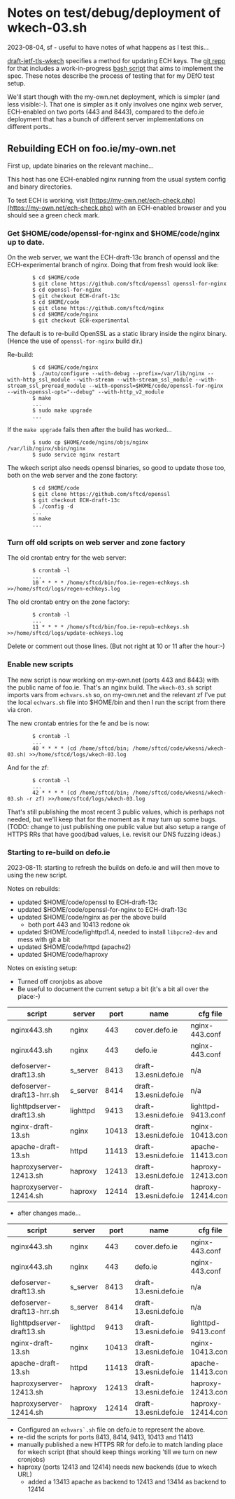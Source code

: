 
# Notes on test/debug/deployment of wkech-03.sh

2023-08-04, sf - useful to have notes of what happens as I test this...

[draft-ietf-tls-wkech](https://datatracker.ietf.org/doc/html/draft-ietf-tls-wkech) specifies
a method for updating ECH keys. The [git repp](https://github.com/sftcd/wkesni/) for
that includes a work-in-progress [bash script](https://github.com/sftcd/wkesni/blob/master/wkech-03.sh)
that aims to implement the spec. These notes describe the process of testing
that for my DEfO test setup.

We'll start though with the my-own.net deployment, which is simpler (and less
visible:-). That one is simpler as it only involves one nginx web server,
ECH-enabled on two ports (443 and 8443), compared to the defo.ie deployment
that has a bunch of different server implementations on different ports..

## Rebuilding ECH on foo.ie/my-own.net

First up, update binaries on the relevant machine...

This host has one ECH-enabled nginx running from the usual system config and
binary directories.

To test ECH is working, visit [https://my-own.net/ech-check.php](https://my-own.net/ech-check.php)
with an ECH-enabled browser and you should see a green check mark.

### Get $HOME/code/openssl-for-nginx and $HOME/code/nginx up to date.

On the web server, we want the ECH-draft-13c branch of openssl and the
ECH-experimental branch of nginx. Doing that from fresh would look like:

            $ cd $HOME/code
            $ git clone https://github.com/sftcd/openssl openssl-for-nginx
            $ cd openssl-for-nginx
            $ git checkout ECH-draft-13c
            $ cd $HOME/code
            $ git clone https://github.com/sftcd/nginx
            $ cd $HOME/code/nginx
            $ git checkout ECH-experimental

The default is to re-build OpenSSL as a static library inside the
nginx binary. (Hence the use of ``openssl-for-nginx`` build dir.)

Re-build:

            $ cd $HOME/code/nginx
            $ ./auto/configure --with-debug --prefix=/var/lib/nginx --with-http_ssl_module --with-stream --with-stream_ssl_module --with-stream_ssl_preread_module --with-openssl=$HOME/code/openssl-for-nginx  --with-openssl-opt="--debug" --with-http_v2_module
            $ make
            ...
            $ sudo make upgrade
            ...

If the ``make upgrade`` fails then after the build has worked...

            $ sudo cp $HOME/code/ngins/objs/nginx /var/lib/nginx/sbin/nginx
            $ sudo service nginx restart

The wkech script also needs openssl binaries, so good to update those
too, both on the web server and the zone factory:

            $ cd $HOME/code
            $ git clone https://github.com/sftcd/openssl
            $ git checkout ECH-draft-13c
            $ ./config -d
            ...
            $ make
            ...
            

### Turn off old scripts on web server and zone factory

The old crontab entry for the web server:

            $ crontab -l
            ...
            10 * * * * /home/sftcd/bin/foo.ie-regen-echkeys.sh >>/home/sftcd/logs/regen-echkeys.log

The old crontab entry on the zone factory:

            $ crontab -l
            ...
            11 * * * * /home/sftcd/bin/foo.ie-repub-echkeys.sh >>/home/sftcd/logs/update-echkeys.log

Delete or comment out those lines. (But not right at 10 or 11 after the hour:-)

### Enable new scripts

The new script is now working on my-own.net (ports 443 and 8443) with the
public name of foo.ie. That's an nginx build.  The ``wkech-03.sh`` script
imports vars from ``echvars.sh`` so, on my-own.net and the relevant zf I've put
the local ``echvars.sh`` file into $HOME/bin and then I run the script from
there via cron.

The new crontab entries for the fe and be is now:

            $ crontab -l
            ...
            40 * * * * (cd /home/sftcd/bin; /home/sftcd/code/wkesni/wkech-03.sh) >>/home/sftcd/logs/wkech-03.log

And for the zf:

            $ crontab -l
            ...
            42 * * * * (cd /home/sftcd/bin; /home/sftcd/code/wkesni/wkech-03.sh -r zf) >>/home/sftcd/logs/wkech-03.log

That's still publishing the most recent 3 public values, which is perhaps
not needed, but we'll keep that for the moment as it may turn up some 
bugs. (TODO: change to just publishing one public value but also setup a
range of HTTPS RRs that have good/bad values, i.e. revisit our DNS fuzzing
ideas.)

### Starting to re-build on defo.ie

2023-08-11: starting to refresh the builds on defo.ie and will then move
to using the new script.

Notes on rebuilds:

- updated $HOME/code/openssl to ECH-draft-13c 
- updated $HOME/code/openssl-for-nginx to ECH-draft-13c
- updated $HOME/code/nginx as per the above build 
    - both port 443 and 10413 redone ok
- updated $HOME/code/lighttpd1.4, needed to install ``libpcre2-dev`` and mess with git a bit
- updated $HOME/code/httpd (apache2)
- updated $HOME/code/haproxy

Notes on existing setup:

- Turned off cronjobs as above
- Be useful to document the current setup a bit (it's a bit all over the place:-)

script                    | server    |   port  | name                  | cfg file                 | docroot                             | ech key dir
--------------------------|-----------|---------|-----------------------|--------------------------|-------------------------------------|-------------------
nginx443.sh               | nginx     |   443   | cover.defo.ie         | nginx-443.conf           | /var/www/html/cover                 | ~/.ech/echkeydir
nginx443.sh               | nginx     |   443   | defo.ie               | nginx-443.conf           | /var/www/html/home                  | ~/.ech/echkeydir
defoserver-draft13.sh     | s_server  |  8413   | draft-13.esni.defo.ie | n/a                      | /var/www/html/cover                 | ~/.ech/echkeydir
defoserver-draft13-hrr.sh | s_server  |  8414   | draft-13.esni.defo.ie | n/a                      | /var/www/html/cover                 | ~/.ech/echkeydir
lighttpdserver-draft13.sh | lighttpd  |  9413   | draft-13.esni.defo.ie | lighttpd-9413.conf       | /var/www/draft-13/lighttpd/draft-13 | ~/.ech/echkeydir
nginx-draft-13.sh         | nginx     | 10413   | draft-13.esni.defo.ie | nginx-10413.conf         | /var/www/draft-13/nginx/draft-13    | ~/.ech/echkeydir
apache-draft-13.sh        | httpd     | 11413   | draft-13.esni.defo.ie | apache-11413.conf        | /var/www/draft-13/apache/draft-13   | ~/.ech/echkeydir
haproxyserver-12413.sh    | haproxy   | 12413   | draft-13.esni.defo.ie | haproxy-12413.conf       | shared, be via port 11413           | ~/.ech/echkeydir
haproxyserver-12414.sh    | haproxy   | 12414   | draft-13.esni.defo.ie | haproxy-12414.conf       | split, be via port 11413            | ~/.ech/echkeydir

- after changes made...

script                    | server    |   port  | name                  | cfg file            | docroot                             | ech key dir
--------------------------|-----------|---------|-----------------------|---------------------|-------------------------------------|-------------------
nginx443.sh               | nginx     |   443   | cover.defo.ie         | nginx-443.conf      | /var/www/html/cover                 | ~/ech/cover.defo.ie.443
nginx443.sh               | nginx     |   443   | defo.ie               | nginx-443.conf      | /var/www/html/home                  | ~/ech/cover.defo.ie.443
defoserver-draft13.sh     | s_server  |  8413   | draft-13.esni.defo.ie | n/a                 | /var/www/html/s_server              | ~/ech/cover.defo.ie.443
defoserver-draft13-hrr.sh | s_server  |  8414   | draft-13.esni.defo.ie | n/a                 | /var/www/html/s_server_hrr          | ~/ech/cover.defo.ie.443
lighttpdserver-draft13.sh | lighttpd  |  9413   | draft-13.esni.defo.ie | lighttpd-9413.conf  | /var/www/draft-13/lighttpd/draft-13 | ~/ech/cover.defo.ie.443
nginx-draft-13.sh         | nginx     | 10413   | draft-13.esni.defo.ie | nginx-10413.conf    | /var/www/draft-13/nginx/draft-13    | ~/ech/cover.defo.ie.443
apache-draft-13.sh        | httpd     | 11413   | draft-13.esni.defo.ie | apache-11413.conf   | /var/www/draft-13/apache/draft-13   | ~/ech/cover.defo.ie.443
haproxyserver-12413.sh    | haproxy   | 12413   | draft-13.esni.defo.ie | haproxy-12413.conf  | shared, be via port 11413           | ~/ech/cover.defo.ie.443
haproxyserver-12414.sh    | haproxy   | 12414   | draft-13.esni.defo.ie | haproxy-12414.conf  | split, be via port 11413            | ~/ech/cover.defo.ie.443

- Configured an ``echvars`.sh`` file on defo.ie to represent the above.
- re-did the scripts for ports 8413, 8414, 9413, 10413 and 11413
- manually published a new HTTPS RR for defo.ie to match landing place for wkech script
  (that should keep things working 'till we turn on new cronjobs)
- haproxy (ports 12413 and 12414) needs new backends (due to wkech URL)
    - added a 13413 apache as backend to 12413 and 13414 as backend to 12414


